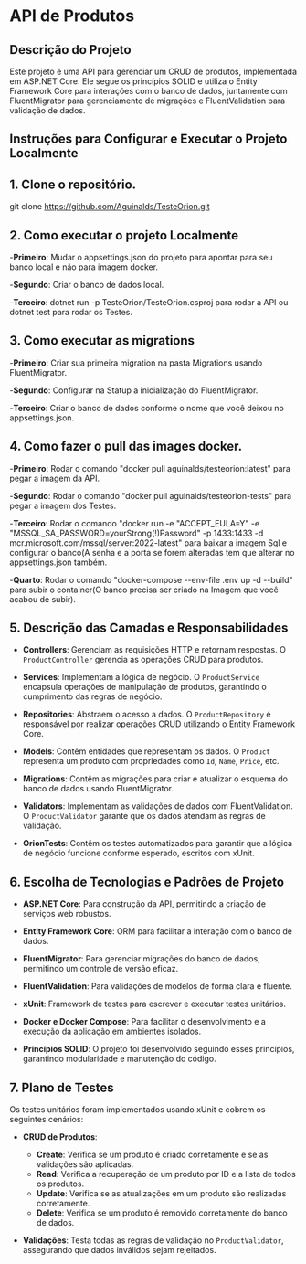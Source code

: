 # API de Produtos

## Descrição do Projeto

Este projeto é uma API para gerenciar um CRUD de produtos, implementada em ASP.NET Core. Ele segue os princípios SOLID e utiliza o Entity Framework Core para interações com o banco de dados, juntamente com FluentMigrator para gerenciamento de migrações e FluentValidation para validação de dados.

## Instruções para Configurar e Executar o Projeto Localmente

## 1. Clone o repositório.

   git clone https://github.com/Aguinalds/TesteOrion.git

## 2. Como executar o projeto Localmente

  -**Primeiro**: Mudar o appsettings.json do projeto para apontar para seu banco local e não para imagem docker.

  -**Segundo**: Criar o banco de dados local.
  
  -**Terceiro**: dotnet run -p TesteOrion/TesteOrion.csproj para rodar a API ou dotnet test para rodar os Testes.

## 3. Como executar as migrations

  -**Primeiro**: Criar sua primeira migration na pasta Migrations usando FluentMigrator.

  -**Segundo**: Configurar na Statup a inicialização do FluentMigrator.

  -**Terceiro**: Criar o banco de dados conforme o nome que você deixou no appsettings.json.

## 4. Como fazer o pull das images docker.

  -**Primeiro**: Rodar o comando "docker pull aguinalds/testeorion:latest" para pegar a imagem da API.

  -**Segundo**:  Rodar o comando "docker pull aguinalds/testeorion-tests" para pegar a imagem dos Testes.

  -**Terceiro**: Rodar o comando "docker run -e "ACCEPT_EULA=Y" -e "MSSQL_SA_PASSWORD=yourStrong(!)Password" -p 1433:1433 -d mcr.microsoft.com/mssql/server:2022-latest" para baixar a imagem  Sql e configurar o banco(A senha e a porta se forem alteradas tem que alterar no appsettings.json também.

  -**Quarto**:  Rodar o comando "docker-compose --env-file .env up -d --build" para subir o container(O banco precisa ser criado na Imagem que você acabou de subir).

## 5. Descrição das Camadas e Responsabilidades

- **Controllers**: Gerenciam as requisições HTTP e retornam respostas. O `ProductController` gerencia as operações CRUD para produtos.
  
- **Services**: Implementam a lógica de negócio. O `ProductService` encapsula operações de manipulação de produtos, garantindo o cumprimento das regras de negócio.
  
- **Repositories**: Abstraem o acesso a dados. O `ProductRepository` é responsável por realizar operações CRUD utilizando o Entity Framework Core.

- **Models**: Contêm entidades que representam os dados. O `Product` representa um produto com propriedades como `Id`, `Name`, `Price`, etc.

- **Migrations**: Contêm as migrações para criar e atualizar o esquema do banco de dados usando FluentMigrator.

- **Validators**: Implementam as validações de dados com FluentValidation. O `ProductValidator` garante que os dados atendam às regras de validação.

- **OrionTests**: Contêm os testes automatizados para garantir que a lógica de negócio funcione conforme esperado, escritos com xUnit.

## 6. Escolha de Tecnologias e Padrões de Projeto

- **ASP.NET Core**: Para construção da API, permitindo a criação de serviços web robustos.
  
- **Entity Framework Core**: ORM para facilitar a interação com o banco de dados.
  
- **FluentMigrator**: Para gerenciar migrações do banco de dados, permitindo um controle de versão eficaz.

- **FluentValidation**: Para validações de modelos de forma clara e fluente.

- **xUnit**: Framework de testes para escrever e executar testes unitários.

- **Docker e Docker Compose**: Para facilitar o desenvolvimento e a execução da aplicação em ambientes isolados.

- **Princípios SOLID**: O projeto foi desenvolvido seguindo esses princípios, garantindo modularidade e manutenção do código.

## 7. Plano de Testes

Os testes unitários foram implementados usando xUnit e cobrem os seguintes cenários:

- **CRUD de Produtos**:
  - **Create**: Verifica se um produto é criado corretamente e se as validações são aplicadas.
  - **Read**: Verifica a recuperação de um produto por ID e a lista de todos os produtos.
  - **Update**: Verifica se as atualizações em um produto são realizadas corretamente.
  - **Delete**: Verifica se um produto é removido corretamente do banco de dados.

- **Validações**: Testa todas as regras de validação no `ProductValidator`, assegurando que dados inválidos sejam rejeitados.



